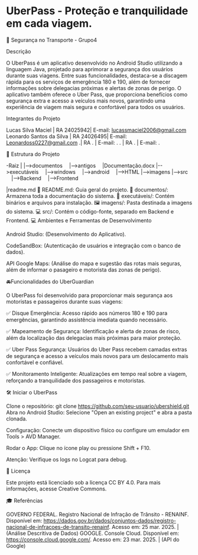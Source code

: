 # UberPass - Proteção e tranquilidade em cada viagem.

🚖 Segurança no Transporte - Grupo4

Descrição

​O UberPass é um aplicativo desenvolvido no Android Studio utilizando a linguagem Java, projetado para aprimorar a segurança dos usuários durante suas viagens. Entre suas funcionalidades, destaca-se a discagem rápida para os serviços de emergência 180 e 190, além de fornecer informações sobre delegacias próximas e alertas de zonas de perigo. O aplicativo também oferece o Uber Pass, que proporciona benefícios como segurança extra e acesso a veículos mais novos, garantindo uma experiência de viagem mais segura e confortável para todos os usuários.​


Integrantes do Projeto

Lucas Silva Maciel | RA 24025942| E-mail: lucassmaciel2006@gmail.com
Leonardo Santos da Silva | RA 24026495| E-mail: Leonardoss0227@gmail.com
.| RA . | E-mail: .
. | RA . | E-mail: .

📂 Estrutura do Projeto

-Raiz
|
|-->documentos
 |-->antigos
 |Documentação.docx
|-->executáveis
 |-->windows
 |-->android
 |-->HTML
|-->imagens
|-->src
 |-->Backend
 |-->Frontend
 
|readme.md
📄 README.md: Guia geral do projeto.
📁 documentos/: Armazena toda a documentação do sistema.
📂 executáveis/: Contém binários e arquivos para instalação.
🖼️ imagens/: Pasta destinada a imagens do sistema.
💻 src/: Contém o código-fonte, separado em Backend e Frontend.
💻 Ambientes e Ferramentas de Desenvolvimento

Android Studio: (Desenvolvimento do Aplicativo).

CodeSandBox: (Autenticação de usuários e integração com o banco de dados).

API Google Maps: (Análise do mapa e sugestão das rotas mais seguras, além de informar o pasageiro e motorista das zonas de perigo).

🚘Funcionalidades do UberGuardian

O UberPass foi desenvolvido para proporcionar mais segurança aos motoristas e passageiros durante suas viagens:

✅ Disque Emergência: Acesso rápido aos números 180 e 190 para emergências, garantindo assistência imediata quando necessário.

✅ Mapeamento de Segurança: Identificação e alerta de zonas de risco, além da localização das delegacias mais próximas para maior proteção.

✅ Uber Pass Segurança: Usuários do Uber Pass recebem camadas extras de segurança e acesso a veículos mais novos para um deslocamento mais confortável e confiável.

✅ Monitoramento Inteligente: Atualizações em tempo real sobre a viagem, reforçando a tranquilidade dos passageiros e motoristas.


🛠️ Iniciar o UberPass

Clone o repositório:
git clone https://github.com/seu-usuario/ubershield.git
Abra no Android Studio: Selecione "Open an existing project" e abra a pasta clonada.

Configuração: Conecte um dispositivo físico ou configure um emulador em Tools > AVD Manager.

Rodar o App: Clique no ícone play ou pressione Shift + F10.

Atenção: Verifique os logs no Logcat para debug.

📜 Licença

Este projeto está licenciado sob a licença CC BY 4.0. Para mais informações, acesse Creative Commons.

🎓 Referências

GOVERNO FEDERAL. Registro Nacional de Infração de Trânsito - RENAINF. Disponível em: https://dados.gov.br/dados/conjuntos-dados/registro-nacional-de-infracoes-de-transito-renainf. Acesso em: 25 mar. 2025. | (Análise Descritiva de Dados)
GOOGLE. Console Cloud. Disponível em: https://console.cloud.google.com/. Acesso em: 23 mar. 2025. | (API do Google)
